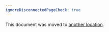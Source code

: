 ```yaml
---
ignoreDisconnectedPageCheck: true
---
```


This document was moved to [another location](../../team/style_guide.md).
